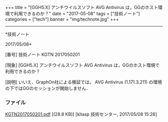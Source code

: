 ﻿+++
title = "[GGH5.X] アンチウイルスソフト AVG Antivirus は，GGのホスト環境で利用できるのか？"
date = "2017-05-08"
tags = ["技術ノート"]
categories = ["tech"]
banner = "img/technote.jpg"
+++

-----------------------------------------------------------------------------------------------------------------------------

*技術ノート

2017/05/08*


[番号]
技術ノート KGTN 2017050201

[現象]
[GGH5.X] アンチウイルスソフト AVG Antivirus
は，GGのホスト環境で利用できるのか？

[説明]
いいえ．GraphOn社による検証では， AVG Antivirus (1.171.3.211)
の環境の下ではGGのセッションが開始しません．


### ファイル

 
 


[KGTN2017050201.pdf](http://techreport.kitasp.net/attachments/download/3570/KGTN2017050201.pdf)
 [(28.8 KB)] [kitasp 技術センター, 2017/05/08
15:26]


 


 

